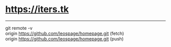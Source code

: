 # https://iters.tk
---  
git remote -v  
origin  https://github.com/leospage/homepage.git (fetch)  
origin  https://github.com/leospage/homepage.git (push)  